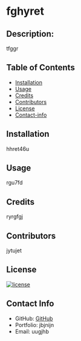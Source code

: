 # fghyret
  
  ## Description:
  tfggr

  ## Table of Contents
  * [Installation](#installation)
  * [Usage](#usage)
  * [Credits](#credits)
  * [Contributors](#contributors)
  * [License](#license)
  * [Contact-info](#contact-info)
  
  ## Installation
  hhret46u

  ## Usage
  rgu7fd
  
  ## Credits
  ryrgfgj

  ## Contributors
  jytujet

  ## License
  [![license](https://img.shields.io/badge/license-ODbL-brightgreen)](https://shields.io)

  ## Contact Info
  * GitHub: [GitHub](https://github.com/asia-codeing)
  * Portfolio: jbjnijn
  * Email: uugjhb

